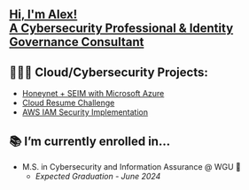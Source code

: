 ## [ Hi, I'm Alex! <br/> A Cybersecurity Professional & Identity Governance Consultant](https://www.linkedin.com/in/alexmerelus/)

## 👨🏾‍💻 Cloud/Cybersecurity Projects:
-  [Honeynet + SEIM with Microsoft Azure](https://github.com/alexmerelus/Azure-SOC)
-  [Cloud Resume Challenge](https://github.com/alexmerelus/cloud-resume-challenge)
-  [AWS IAM Security Implementation](https://github.com/alexmerelus/IAM-Cloud-Project)

## 📚 I’m currently enrolled in... 
- M.S. in Cybersecurity and Information Assurance @ WGU 🦉
  - _Expected Graduation - June 2024_


<!--
**alexmerelus/alexmerelus** is a ✨ _special_ ✨ repository because its `README.md` (this file) appears on your GitHub profile.

[<img align="left" alt="AlexMerelus | LinkedIn" width="22px" src="https://cdn.jsdelivr.net/npm/simple-icons@v3/icons/linkedin.svg" />][linkedin]
[<img align="left" alt="AlexMerelus | Instagram" width="22px" src="https://cdn.jsdelivr.net/npm/simple-icons@v3/icons/instagram.svg" />][instagram]

[instagram]: https://www.instagram.com/mr_merelus/
[linkedin]: https://linkedin.com/in/alexmerelus
Here are some ideas to get you started:

- 🔭 I’m currently working on ...
- 🌱 I’m currently learning ...
- 👯 I’m looking to collaborate on ...
- 🤔 I’m looking for help with ...
- 💬 Ask me about ...
- 📫 How to reach me: ...
- ⚡ Fun fact: ...
-->

